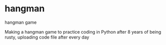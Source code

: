 # hangman
hangman game

Making a hangman game to practice coding in Python after 8 years of being rusty, uploading code file after every day 


